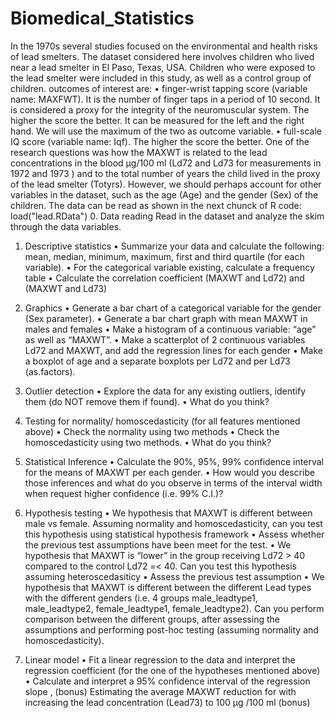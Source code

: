 # Biomedical_Statistics


In the 1970s several studies focused on the environmental and health risks of lead smelters. The dataset considered here involves children who lived near a lead smelter in El Paso, Texas, USA. Children who were exposed to the lead smelter were included in this study, as well as a control group of children. outcomes of interest are:
•	finger-wrist tapping score (variable name: MAXFWT). It is the number of finger taps in a period of 10 second. It is considered a proxy for the integrity of the neuromuscular system. The higher the score the better. It can be measured for the left and the right hand. We will use the maximum of the two as outcome variable.
•	full-scale IQ score (variable name: Iqf). The higher the score the better.
One of the research questions was how the MAXWT is related to the lead concentrations in the blood μg/100 ml (Ld72 and Ld73 for measurements in 1972 and 1973 ) and to the total number of years the child lived in the proxy of the lead smelter (Totyrs). However, we should perhaps account for other variables in the dataset, such as the age (Age) and the gender (Sex) of the children. The data can be read as shown in the next chunck of R code: load("lead.RData")
0.	Data reading
Read in the dataset and analyze the skim through the data variables.
1.	Descriptive statistics
•	Summarize your data and calculate the following: mean, median, minimum, maximum, first and third quartile (for each variable). 
•	For the categorical variable existing, calculate a frequency table 
•	Calculate the correlation coefficient (MAXWT and Ld72) and (MAXWT and Ld73)

2.	Graphics
•	Generate a bar chart of a categorical variable for the gender (Sex parameter).
•	Generate a bar chart graph with mean MAXWT in  males and females 
•	Make a histogram of a continuous variable: “age” as well as “MAXWT”.
•	Make a scatterplot of 2 continuous variables Ld72 and MAXWT, and add the regression lines for each gender
•	Make a boxplot of age  and a separate boxplots per Ld72 and per Ld73 (as.factors). 

3.	Outlier detection
•	Explore the data for any existing outliers, identify them (do NOT remove them if found).
•	What do you think?

4.	Testing for normality/ homoscedasticity (for all features mentioned above)
•	Check the normality using two methods
•	Check the homoscedasticity using two methods. 
•	What do you think?

5.	Statistical Inference
•	Calculate the 90%, 95%, 99% confidence interval for the means of MAXWT per each gender.
•	How would you describe those inferences and what do you observe in terms of the interval width when request higher confidence (i.e. 99% C.I.)?

6.	Hypothesis testing
•	We hypothesis that MAXWT is different between male vs female. Assuming normality and homoscedasticity, can you test this hypothesis using statistical hypothesis framework
•	Assess whether the previous test assumptions have been meet for the test.
•	We hypothesis that MAXWT is “lower” in the group receiving Ld72 > 40  compared to the control Ld72 =< 40. Can you test this hypothesis assuming heteroscedasiticy 
•	Assess the previous test assumption
•	We hypothesis that MAXWT is different between the different Lead types with the different genders  (i.e. 4 groups male_leadtype1, male_leadtype2, female_leadtype1, female_leadtype2). Can you perform comparison between the different groups, after assessing the assumptions and performing post-hoc testing (assuming normality and homoscedasticity).
7.	Linear model
•	Fit a linear regression to the data and interpret the regression coefficient (for the one of the hypotheses mentioned above)
•	Calculate and interpret a 95% confidence interval of the regression slope , (bonus)
Estimating the average MAXWT reduction for with increasing the lead concentration (Lead73) to 100 μg /100 ml (bonus)

